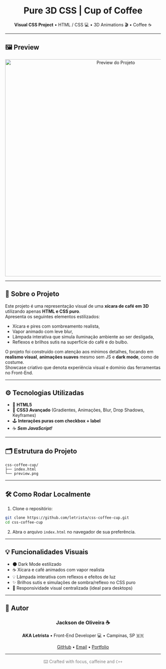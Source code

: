 
<h1 align="center">Pure 3D CSS | Cup of Coffee</h1>
<p align="center">
  <b>Visual CSS Project</b> • HTML / CSS 💻 • 3D Animations 🎬 • Coffee ☕
</p>

---

## 🖼️ Preview

<p align="center">
  <img src="https://github.com/letrista/css-coffee-cup/preview.gif" alt="Preview do Projeto" width="700"/>
</p>

---

## 🧠 Sobre o Projeto

Este projeto é uma representação visual de uma **xícara de café em 3D** utilizando apenas **HTML e CSS puro**.  
Apresenta os seguintes elementos estilizados:
- Xícara e pires com sombreamento realista,
- Vapor animado com leve blur,
- Lâmpada interativa que simula iluminação ambiente ao ser desligada,
- Reflexos e brilhos sutis na superfície do café e do bulbo.

O projeto foi construído com atenção aos mínimos detalhes, focando em **realismo visual**, **animações suaves** mesmo sem JS e **dark mode**, como de costume.  
Showcase criativo que denota experiência visual e domínio das ferramentas no Front-End.

---

## ⚙️ Tecnologias Utilizadas

- 🧠 **HTML5**  
- 🎨 **CSS3 Avançado** (Gradientes, Animações, Blur, Drop Shadows, Keyframes)
- 🕹️ **Interações puras com checkbox + label**
- ☕ ***Sem JavaScript!***

---

## 🗂️ Estrutura do Projeto

```
css-coffee-cup/
├── index.html
└── preview.png
```

---

## 🛠️ Como Rodar Localmente

1. Clone o repositório:

```bash
git clone https://github.com/letrista/css-coffee-cup.git
cd css-coffee-cup
```

2. Abra o arquivo `index.html` no navegador de sua preferência.

---

## 💡 Funcionalidades Visuais

- 🌑 Dark Mode estilizado  
- ☕ Xícara e café animados com vapor realista  
- 💡 Lâmpada interativa com reflexos e efeitos de luz  
- ✨ Brilhos sutis e simulações de sombra/reflexo no CSS puro  
- 🎯 Responsividade visual centralizada (ideal para desktops)

---

## 🧠 Autor

<h3 align="center">Jackson de Oliveira ☕</h3>
<p align="center">
  <b>AKA Letrista</b> • Front-End Developer 💻 • Campinas, SP 🇧🇷
</p>

<p align="center">
  <a href="https://github.com/letrista">GitHub</a> • 
  <a href="mailto:jacksonndeoliveira@gmail.com">Email</a> • 
  <a href="https://letristadev.web.app">Portfolio</a>
</p>

---

<p align="center" style="color: gray">
  ⌨️ Crafted with focus, caffeine and <code>C++</code>
</p>

